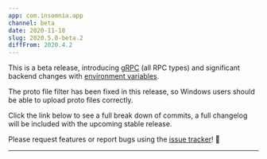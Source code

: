 ```yaml
---
app: com.insomnia.app
channel: beta
date: 2020-11-18
slug: 2020.5.0-beta.2
diffFrom: 2020.4.2
---
```


This is a beta release, introducing [gRPC](https://github.com/Kong/insomnia/pulls?q=is%3Apr+is%3Amerged+label%3Agrpc+merged%3A<2020-11-18) (all RPC types) and significant backend changes with [environment variables](https://github.com/Kong/insomnia/pull/2601).

The proto file filter has been fixed in this release, so Windows users should be able to upload proto files correctly.

Click the link below to see a full break down of commits, a full changelog will be included with the upcoming stable release.

Please request features or report bugs using the [issue tracker](https://github.com/Kong/insomnia/issues/new/choose)! 🤗

---